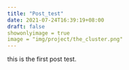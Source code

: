 ```yaml
---
title: "Post_test"
date: 2021-07-24T16:39:19+08:00
draft: false
showonlyimage = true
image = "img/project/the_cluster.png"
---
```

this is the first post test.
